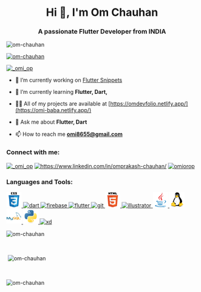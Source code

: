 <h1 align="center">Hi 👋, I'm Om Chauhan</h1>
<h3 align="center">A passionate Flutter Developer from INDIA</h3>

<p align="left"> <img src="https://komarev.com/ghpvc/?username=om-chauhan&label=Profile%20views&color=0e75b6&style=flat" alt="om-chauhan" /> </p>

<p align="left"> <a href="https://github.com/ryo-ma/github-profile-trophy"><img src="https://github-profile-trophy.vercel.app/?username=om-chauhan" alt="om-chauhan" /></a> </p>

<p align="left"> <a href="https://twitter.com/_omi_op" target="blank"><img src="https://img.shields.io/twitter/follow/_omi_op?logo=twitter&style=for-the-badge" alt="_omi_op" /></a> </p>

- 🔭 I’m currently working on [Flutter Snippets](https://github.com/om-chauhan/flutter-snippets/)

- 🌱 I’m currently learning **Flutter, Dart,**

- 👨‍💻 All of my projects are available at [https://omdevfolio.netlify.app/](https://omi-baba.netlify.app/)

- 💬 Ask me about **Flutter, Dart**

- 📫 How to reach me **omi8655@gmail.com**

<!-- - 📄 Know about my experiences [https://drive.google.com/file/u/1/d/1p36s7SF82R96J2-gCypdEemzMKcoMngX/view?usp=sharing](https://drive.google.com/file/u/1/d/1p36s7SF82R96J2-gCypdEemzMKcoMngX/view?usp=sharing) -->

<h3 align="left">Connect with me:</h3>
<p align="left">
<a href="https://twitter.com/_omi_op" target="blank"><img align="center" src="https://cdn.jsdelivr.net/npm/simple-icons@3.0.1/icons/twitter.svg" alt="_omi_op" height="40" width="40" /></a>
<a href="https://linkedin.com/in/https://www.linkedin.com/in/omprakash-chauhan/" target="blank"><img align="center" src="https://cdn.jsdelivr.net/npm/simple-icons@3.0.1/icons/linkedin.svg" alt="https://www.linkedin.com/in/omprakash-chauhan/" height="40" width="40" /></a>
<a href="https://fb.com/omiorop" target="blank"><img align="center" src="https://cdn.jsdelivr.net/npm/simple-icons@3.0.1/icons/facebook.svg" alt="omiorop" height="40" width="40" /></a>
</p>

<h3 align="left">Languages and Tools:</h3>
<p align="left"> <a href="https://www.w3schools.com/css/" target="_blank"> <img src="https://raw.githubusercontent.com/devicons/devicon/master/icons/css3/css3-original-wordmark.svg" alt="css3" width="40" height="40"/> </a> 
<a href="https://dart.dev" target="_blank"> <img src="https://www.vectorlogo.zone/logos/dartlang/dartlang-icon.svg" alt="dart" width="40" height="40"/> </a> 
<a href="https://firebase.google.com/" target="_blank"> <img src="https://www.vectorlogo.zone/logos/firebase/firebase-icon.svg" alt="firebase" width="40" height="40"/> </a>
<a href="https://flutter.dev" target="_blank"> <img src="https://www.vectorlogo.zone/logos/flutterio/flutterio-icon.svg" alt="flutter" width="40" height="40"/> </a> 
<a href="https://git-scm.com/" target="_blank"> <img src="https://www.vectorlogo.zone/logos/git-scm/git-scm-icon.svg" alt="git" width="40" height="40"/> </a> 
<a href="https://www.w3.org/html/" target="_blank"> <img src="https://raw.githubusercontent.com/devicons/devicon/master/icons/html5/html5-original-wordmark.svg" alt="html5" width="40" height="40"/> </a> 
<a href="https://www.adobe.com/in/products/illustrator.html" target="_blank"> <img src="https://www.vectorlogo.zone/logos/adobe_illustrator/adobe_illustrator-icon.svg" alt="illustrator" width="40" height="40"/> </a> 
<a href="https://www.java.com" target="_blank"> <img src="https://raw.githubusercontent.com/devicons/devicon/master/icons/java/java-original.svg" alt="java" width="40" height="40"/> </a> 
<a href="https://www.linux.org/" target="_blank"> <img src="https://raw.githubusercontent.com/devicons/devicon/master/icons/linux/linux-original.svg" alt="linux" width="40" height="40"/> </a> 
<a href="https://www.mysql.com/" target="_blank"> <img src="https://raw.githubusercontent.com/devicons/devicon/master/icons/mysql/mysql-original-wordmark.svg" alt="mysql" width="40" height="40"/> </a> 
<a href="https://www.python.org" target="_blank"> <img src="https://raw.githubusercontent.com/devicons/devicon/master/icons/python/python-original.svg" alt="python" width="40" height="40"/> </a> 
<a href="https://www.adobe.com/products/xd.html" target="_blank"> <img src="https://cdn.worldvectorlogo.com/logos/adobe-xd.svg" alt="xd" width="40" height="40"/> </a> </p>

<p><img align="center" src="https://github-readme-stats.vercel.app/api/top-langs?username=om-chauhan&show_icons=true&locale=en&layout=compact" alt="om-chauhan" width: 100%;/></p><br>

<p>&nbsp;<img align="center" src="https://github-readme-stats.vercel.app/api?username=om-chauhan&show_icons=true&locale=en" alt="om-chauhan" width: 100%;/></p><br>

<p><img align="center" src="https://github-readme-streak-stats.herokuapp.com/?user=om-chauhan&" alt="om-chauhan"width: 100%; /></p>
